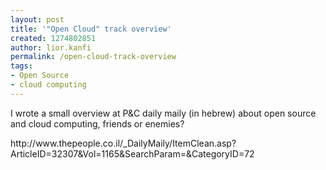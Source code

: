 ```yaml
---
layout: post
title: '"Open Cloud" track overview'
created: 1274802851
author: lior.kanfi
permalink: /open-cloud-track-overview
tags:
- Open Source
- cloud computing
---
```

<p>I wrote a small overview at P&amp;C daily maily (in hebrew) about open source and cloud computing, friends or enemies?</p>
<p>http://www.thepeople.co.il/_DailyMaily/ItemClean.asp?ArticleID=32307&amp;Vol=1165&amp;SearchParam=&amp;CategoryID=72</p>
